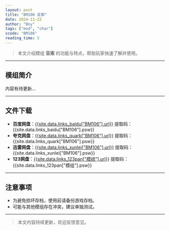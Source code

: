 ```yaml
---
layout: post
title: "BM106 亚索"
date: 2024-11-22
author: "Bny"
tags: ["mod", "char"]
scode: "BM106"
reading_time: 5
---
```


> 本文介绍模组 **亚索** 的功能与特点，帮助玩家快速了解并使用。

---

## 模组简介

内容有待更新...

---

## 文件下载
- **百度网盘**：[{{site.data.links_baidu["BM106"].url}}]({{site.data.links_baidu["BM106"].url}}) 提取码：{{site.data.links_baidu["BM106"].psw}}
- **夸克网盘**：[{{site.data.links_quark["BM106"].url}}]({{site.data.links_quark["BM106"].url}}) 提取码：{{site.data.links_quark["BM106"].psw}}
- **迅雷网盘**：[{{site.data.links_xunlei["BM106"].url}}]({{site.data.links_xunlei["BM106"].url}}) 提取码：{{site.data.links_xunlei["BM106"].psw}}
- **123网盘**：[{{site.data.links_123pan["模组"].url}}]({{site.data.links_123pan["模组"].url}}) 提取码：{{site.data.links_123pan["模组"].psw}}

---

## 注意事项
- 为避免损坏存档，使用前请备份游戏存档。
- 可能与其他模组存在冲突，建议单独测试。

---

> 本文内容持续更新，欢迎反馈意见。
